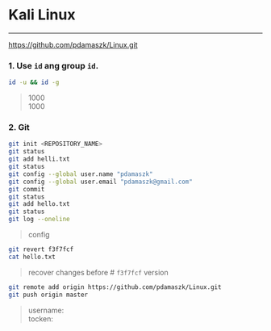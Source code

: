# **Kali Linux**

---
https://github.com/pdamaszk/Linux.git
### 1. Use `id` ang group `id`.
 ```bash
id -u && id -g
 ```
> 1000\
> 1000

### 2. Git
 ```bash
git init <REPOSITORY_NAME>
git status
git add helli.txt
git status
git config --global user.name "pdamaszk"
git config --global user.email "pdamaszk@gmail.com"
git commit
git status
git add hello.txt
git status
git log --oneline
 ```
> config

 ```bash
 git revert f3f7fcf
 cat hello.txt
 ```
> recover changes before # `f3f7fcf` version

  ```bash
  git remote add origin https://github.com/pdamaszk/Linux.git
  git push origin master
  ```
  > username:\
  > tocken: 





